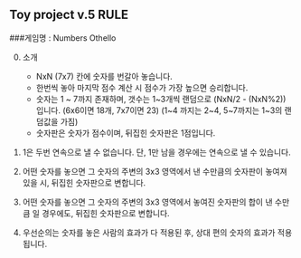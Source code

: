 Toy project v.5 RULE 
---

###게임명 : Numbers Othello

0. 소개
   - NxN (7x7) 칸에 숫자를 번갈아 놓습니다.
   - 한번씩 놓아 마지막 점수 계산 시 점수가 가장 높으면 승리합니다.
   - 숫자는 1 ~ 7까지 존재하며, 갯수는 1~3개씩 랜덤으로 (NxN/2 - (NxN%2)) 입니다. (6x6이면 18개, 7x7이면 23)
     (1~4 까지는 2~4, 5~7까지는 1~3의 랜덤값을 가짐)
   - 숫자판은 숫자가 점수이며, 뒤집힌 숫자판은 1점입니다. 
   

1. 1은 두번 연속으로 낼 수 없습니다. 단, 1만 남을 경우에는 연속으로 낼 수 있습니다.  
   
2. 어떤 숫자를 놓으면 그 숫자의 주변의 3x3 영역에서 낸 수만큼의 숫자판이 놓여져있을 시, 뒤집힌 숫자판으로 변합니다.

3. 어떤 숫자를 놓으면 그 숫자의 주변의 3x3 영역에서 놓여진 숫자판의 합이 낸 수만큼 일 경우에도, 뒤집힌 숫자판으로 변합니다. 

4. 우선순의는 숫자를 놓은 사람의 효과가 다 적용된 후, 상대 편의 숫자의 효과가 적용됩니다. 

   
